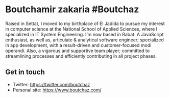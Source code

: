 # Boutchamir zakaria #Boutchaz

Raised in Settat, I moved to my birthplace of El Jadida to pursue my interest in computer science at the National School of Applied Sciences, where I specialized in IT System Engineering. I’m now based in Rabat. A JavaScript enthusiast, as well as, articulate &amp; analytical software engineer; specialized in app development, with a result-driven and customer-focused modi operandi. Also, a vigorous and supportive team player; committed to streamlining processes and efficiently contributing in all project phases.

## Get in touch
- Twitter: https://twitter.com/boutchaz
- Personal site: https://www.boutchaz.com/
